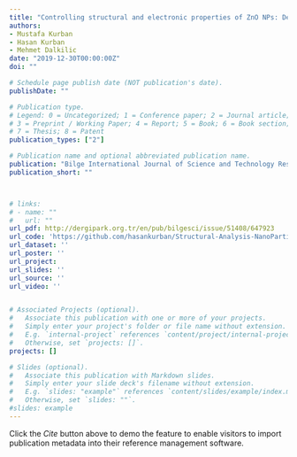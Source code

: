 ```yaml
---
title: "Controlling structural and electronic properties of ZnO NPs: Density-functional tight-binding method"
authors:
- Mustafa Kurban
- Hasan Kurban
- Mehmet Dalkilic
date: "2019-12-30T00:00:00Z"
doi: ""

# Schedule page publish date (NOT publication's date).
publishDate: ""

# Publication type.
# Legend: 0 = Uncategorized; 1 = Conference paper; 2 = Journal article;
# 3 = Preprint / Working Paper; 4 = Report; 5 = Book; 6 = Book section;
# 7 = Thesis; 8 = Patent
publication_types: ["2"]

# Publication name and optional abbreviated publication name.
publication: "Bilge International Journal of Science and Technology Research"
publication_short: ""



# links:
# - name: ""
#   url: ""
url_pdf: http://dergipark.org.tr/en/pub/bilgesci/issue/51408/647923
url_code: 'https://github.com/hasankurban/Structural-Analysis-NanoParticles'
url_dataset: ''
url_poster: ''
url_project: 
url_slides: ''
url_source: ''
url_video: ''


# Associated Projects (optional).
#   Associate this publication with one or more of your projects.
#   Simply enter your project's folder or file name without extension.
#   E.g. `internal-project` references `content/project/internal-project/index.md`.
#   Otherwise, set `projects: []`.
projects: []

# Slides (optional).
#   Associate this publication with Markdown slides.
#   Simply enter your slide deck's filename without extension.
#   E.g. `slides: "example"` references `content/slides/example/index.md`.
#   Otherwise, set `slides: ""`.
#slides: example
---
```


Click the *Cite* button above to demo the feature to enable visitors to import publication metadata into their reference management software.





